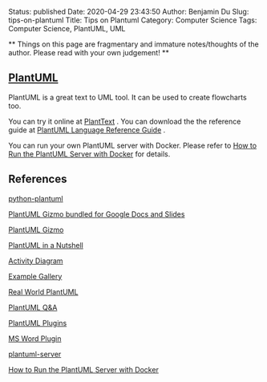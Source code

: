 Status: published
Date: 2020-04-29 23:43:50
Author: Benjamin Du
Slug: tips-on-plantuml
Title: Tips on Plantuml
Category: Computer Science
Tags: Computer Science, PlantUML, UML

**
Things on this page are fragmentary and immature notes/thoughts of the author.
Please read with your own judgement!
**


## [PlantUML](http://plantuml.com/)

PlantUML is a great text to UML tool.
It can be used to create flowcharts too.

You can try it online at
[PlantText](https://www.planttext.com)
.
You can download the the reference guide at
[PlantUML Language Reference Guide](http://plantuml.com/PlantUML_Language_Reference_Guide.pdf) 
.

You can run your own PlantUML server with Docker.
Please refer to
[How to Run the PlantUML Server with Docker](https://github.com/plantuml/plantuml-server#how-to-run-the-server-with-docker)
for details.

## References

[python-plantuml](https://github.com/dougn/python-plantuml)

[PlantUML Gizmo bundled for Google Docs and Slides](https://fuhrmanator.github.io/2019/11/24/PlantUML-Gizmo-Docs-Slides-bundle.html)

[PlantUML Gizmo](https://gsuite.google.com/marketplace/app/plantuml_gizmo/950520042571)

[PlantUML in a Nutshell](https://plantuml.com/)

[Activity Diagram](https://plantuml.com/activity-diagram-beta)

[Example Gallery](https://plantweb.readthedocs.io/examples.html)

[Real World PlantUML](https://real-world-plantuml.com/)

[PlantUML Q&A](https://forum.plantuml.net/)

[PlantUML Plugins](https://plantuml.com/sitemap-plugins)

[MS Word Plugin](https://plantuml.com/word)

[plantuml-server](https://github.com/plantuml/plantuml-server)

[How to Run the PlantUML Server with Docker](https://github.com/plantuml/plantuml-server#how-to-run-the-server-with-docker)
